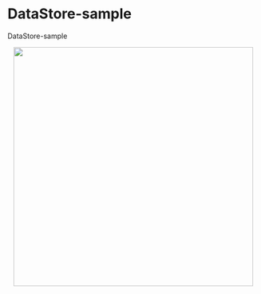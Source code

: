 # DataStore-sample
DataStore-sample


<p align="center">
    <img src="demo.gif" height="480" >
</p>
